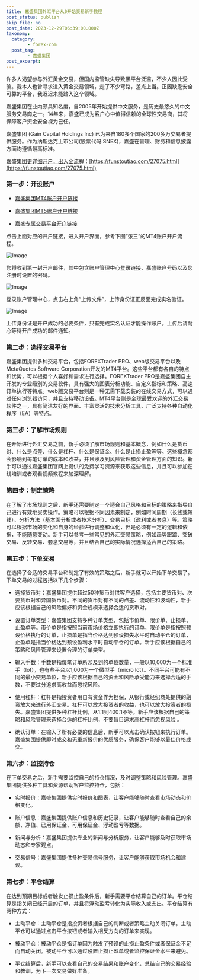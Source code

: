 ```yaml
---
title: 嘉盛集团外汇平台从0开始交易新手教程
post_status: publish
skip_file: no
post_date: 2023-12-29T06:39:00.000Z
taxonomy:
  category:
        - forex-com
  post_tag:
        - 嘉盛集团
post_excerpt: 
---
```

许多人渴望参与外汇黄金交易，但国内监管缺失导致黑平台泛滥，不少人因此受骗。我本人也曾寻求进入黄金交易领域，走了不少弯路，差点上当。正因缺乏安全可靠的平台，我迟迟未能踏入这个领域。

嘉盛集团在业内颇具知名度，自2005年开始提供中文服务，是历史最悠久的中文服务交易商之一。14年来，嘉盛已成为客户心中值得信赖的全球性交易商，其将保障客户资金安全视为己任。

嘉盛集团 (Gain Capital Holdings Inc) 已为来自180多个国家的200多万交易者提供服务。作为纳斯达克上市公司(股票代码:SNEX)，嘉盛在管理、财务和信息披露方面均遵循最高标准。

[嘉盛集团更详细开户，出入金流程](https://funstoutiao.com/27075.html)：[https://funstoutiao.com/27075.html](https://funstoutiao.com/27075.html)

### 第一步：开设账户

* [嘉盛集团MT4账户开户链接](https://s.ssgg.net/jsmt4)

* [嘉盛集团MT5账户开户链接](https://s.ssgg.net/jsmt5)

* [嘉盛专属交易平台开户链接](https://s.ssgg.net/js)

点击上面对应的开户链接，进入开户界面，参考下图“张三”的MT4账户开户流程。

![Image](https://prod-files-secure.s3.us-west-2.amazonaws.com/39ed1227-6d7d-4570-be36-9ccd4a2c4241/7a167aea-686b-400d-af59-4e18eb607a40/640.png?X-Amz-Algorithm=AWS4-HMAC-SHA256&X-Amz-Content-Sha256=UNSIGNED-PAYLOAD&X-Amz-Credential=ASIAZI2LB466X2Y5EHEC%2F20250920%2Fus-west-2%2Fs3%2Faws4_request&X-Amz-Date=20250920T101309Z&X-Amz-Expires=3600&X-Amz-Security-Token=IQoJb3JpZ2luX2VjEHIaCXVzLXdlc3QtMiJGMEQCIAO1yPFsBK%2FqHFxaiZVaq7G6sgo%2BFsZl9LWlZvzZbDItAiAa41HPl8u%2FejFOUwhV8YbapK50MD6x8AGkW9Vqva3FkyqIBAjr%2F%2F%2F%2F%2F%2F%2F%2F%2F%2F8BEAAaDDYzNzQyMzE4MzgwNSIMYHNqqgPDuO70qjxYKtwDc9MEufY6WvPMtutSDGduzRnSyqzAtiFoNqM%2FiwjTe7PHFSHJhp0lwkC0kLZSuXxV%2FVk6AMpGB7nWwRib1Gx%2BdQdefVwOs1X78EMg9t02wEfqYd8LFFV2uXtwPSjS0KARCCHy1vxWupQlN7rlHzkLiQbJvXhFsakeUxIoujYChM3XBGj8TFI77ozLNQhoMicmGJo1cekcnw5ggh%2FSe%2FJkCs1jNVtZd84aCEUF8oFi3oFi1B9txf5rRGYfIsOahpkdq7gHQUM53uPHgB4rI5eTz82Sn4NuwzzzocBaOXPomizEtPPHNLltXv6wzlGinLIlOR9QD0y48PA9TD2QW2I283EYVpeSlzYofW%2BsvdbiBWMnSerBvKcykWGEAWw0S8K86rzDX1s6O2wrKF9hya8dHpua4fRGfPKhKkxz2bZxYOxyE%2BugyoUsOqiFRuNl5NTbSeSjikXGg05axj%2FTS%2BUL%2FP1eYz4wp6wgGlXStPJdb2ggvrvK%2BqCdJ9iWu6V06ho6WGcN7TlJkhg%2F%2BiKyVpPR0gsTycM1Lx5KRQWvwDvundFNQdzYZJMac3IMyZVXtvq1h2R018jk9IdaG1bP2AdYCcUg5Pi86wgl1%2F0dfGUnU4aQdm7iGyAH3ZB5v50wg%2Bq5xgY6pgGH4mLXLuRU2pqHJKvy3CXbNjbada2DkKb0WtwtLLGwP7R%2Fh6ZIwaoiUDa5j4SYoxqFq3vR3%2FE2euRRyd9ZpFnIPvt0PEoyhvkVT%2BHIQo%2B9zEVuc1VDGZ8NkA4XNP2aUVRD5joZlqhf9GKt8%2FuyXzKLM0%2FoG6FBSWaX69895SRFTAY2H8P67hcmgvXhL%2BBWw4ABK1f8aGmiOr0JTypCJDHhfA3eUGBQ&X-Amz-Signature=ea1e8e759d3efc430648a7804b69dd2a9a8f37a269802589d4ae32297886c3c5&X-Amz-SignedHeaders=host&x-amz-checksum-mode=ENABLED&x-id=GetObject)

您将收到第一封开户邮件，其中包含账户管理中心登录链接、嘉盛账户号码以及您注册时设置的密码。

![Image](https://prod-files-secure.s3.us-west-2.amazonaws.com/39ed1227-6d7d-4570-be36-9ccd4a2c4241/eaa1c6b3-2877-4284-a0e1-530e222c27fb/image.png?X-Amz-Algorithm=AWS4-HMAC-SHA256&X-Amz-Content-Sha256=UNSIGNED-PAYLOAD&X-Amz-Credential=ASIAZI2LB466X2Y5EHEC%2F20250920%2Fus-west-2%2Fs3%2Faws4_request&X-Amz-Date=20250920T101309Z&X-Amz-Expires=3600&X-Amz-Security-Token=IQoJb3JpZ2luX2VjEHIaCXVzLXdlc3QtMiJGMEQCIAO1yPFsBK%2FqHFxaiZVaq7G6sgo%2BFsZl9LWlZvzZbDItAiAa41HPl8u%2FejFOUwhV8YbapK50MD6x8AGkW9Vqva3FkyqIBAjr%2F%2F%2F%2F%2F%2F%2F%2F%2F%2F8BEAAaDDYzNzQyMzE4MzgwNSIMYHNqqgPDuO70qjxYKtwDc9MEufY6WvPMtutSDGduzRnSyqzAtiFoNqM%2FiwjTe7PHFSHJhp0lwkC0kLZSuXxV%2FVk6AMpGB7nWwRib1Gx%2BdQdefVwOs1X78EMg9t02wEfqYd8LFFV2uXtwPSjS0KARCCHy1vxWupQlN7rlHzkLiQbJvXhFsakeUxIoujYChM3XBGj8TFI77ozLNQhoMicmGJo1cekcnw5ggh%2FSe%2FJkCs1jNVtZd84aCEUF8oFi3oFi1B9txf5rRGYfIsOahpkdq7gHQUM53uPHgB4rI5eTz82Sn4NuwzzzocBaOXPomizEtPPHNLltXv6wzlGinLIlOR9QD0y48PA9TD2QW2I283EYVpeSlzYofW%2BsvdbiBWMnSerBvKcykWGEAWw0S8K86rzDX1s6O2wrKF9hya8dHpua4fRGfPKhKkxz2bZxYOxyE%2BugyoUsOqiFRuNl5NTbSeSjikXGg05axj%2FTS%2BUL%2FP1eYz4wp6wgGlXStPJdb2ggvrvK%2BqCdJ9iWu6V06ho6WGcN7TlJkhg%2F%2BiKyVpPR0gsTycM1Lx5KRQWvwDvundFNQdzYZJMac3IMyZVXtvq1h2R018jk9IdaG1bP2AdYCcUg5Pi86wgl1%2F0dfGUnU4aQdm7iGyAH3ZB5v50wg%2Bq5xgY6pgGH4mLXLuRU2pqHJKvy3CXbNjbada2DkKb0WtwtLLGwP7R%2Fh6ZIwaoiUDa5j4SYoxqFq3vR3%2FE2euRRyd9ZpFnIPvt0PEoyhvkVT%2BHIQo%2B9zEVuc1VDGZ8NkA4XNP2aUVRD5joZlqhf9GKt8%2FuyXzKLM0%2FoG6FBSWaX69895SRFTAY2H8P67hcmgvXhL%2BBWw4ABK1f8aGmiOr0JTypCJDHhfA3eUGBQ&X-Amz-Signature=0dc72a996c3e0b4d9d964ac7eb1e17e542cf8790bed97a949402e57740367ef0&X-Amz-SignedHeaders=host&x-amz-checksum-mode=ENABLED&x-id=GetObject)

登录账户管理中心，点击右上角“上传文件”，上传身份证正反面完成实名验证。

![Image](https://prod-files-secure.s3.us-west-2.amazonaws.com/39ed1227-6d7d-4570-be36-9ccd4a2c4241/54090639-09fc-46b4-a135-e0289f707147/image.png?X-Amz-Algorithm=AWS4-HMAC-SHA256&X-Amz-Content-Sha256=UNSIGNED-PAYLOAD&X-Amz-Credential=ASIAZI2LB466X2Y5EHEC%2F20250920%2Fus-west-2%2Fs3%2Faws4_request&X-Amz-Date=20250920T101309Z&X-Amz-Expires=3600&X-Amz-Security-Token=IQoJb3JpZ2luX2VjEHIaCXVzLXdlc3QtMiJGMEQCIAO1yPFsBK%2FqHFxaiZVaq7G6sgo%2BFsZl9LWlZvzZbDItAiAa41HPl8u%2FejFOUwhV8YbapK50MD6x8AGkW9Vqva3FkyqIBAjr%2F%2F%2F%2F%2F%2F%2F%2F%2F%2F8BEAAaDDYzNzQyMzE4MzgwNSIMYHNqqgPDuO70qjxYKtwDc9MEufY6WvPMtutSDGduzRnSyqzAtiFoNqM%2FiwjTe7PHFSHJhp0lwkC0kLZSuXxV%2FVk6AMpGB7nWwRib1Gx%2BdQdefVwOs1X78EMg9t02wEfqYd8LFFV2uXtwPSjS0KARCCHy1vxWupQlN7rlHzkLiQbJvXhFsakeUxIoujYChM3XBGj8TFI77ozLNQhoMicmGJo1cekcnw5ggh%2FSe%2FJkCs1jNVtZd84aCEUF8oFi3oFi1B9txf5rRGYfIsOahpkdq7gHQUM53uPHgB4rI5eTz82Sn4NuwzzzocBaOXPomizEtPPHNLltXv6wzlGinLIlOR9QD0y48PA9TD2QW2I283EYVpeSlzYofW%2BsvdbiBWMnSerBvKcykWGEAWw0S8K86rzDX1s6O2wrKF9hya8dHpua4fRGfPKhKkxz2bZxYOxyE%2BugyoUsOqiFRuNl5NTbSeSjikXGg05axj%2FTS%2BUL%2FP1eYz4wp6wgGlXStPJdb2ggvrvK%2BqCdJ9iWu6V06ho6WGcN7TlJkhg%2F%2BiKyVpPR0gsTycM1Lx5KRQWvwDvundFNQdzYZJMac3IMyZVXtvq1h2R018jk9IdaG1bP2AdYCcUg5Pi86wgl1%2F0dfGUnU4aQdm7iGyAH3ZB5v50wg%2Bq5xgY6pgGH4mLXLuRU2pqHJKvy3CXbNjbada2DkKb0WtwtLLGwP7R%2Fh6ZIwaoiUDa5j4SYoxqFq3vR3%2FE2euRRyd9ZpFnIPvt0PEoyhvkVT%2BHIQo%2B9zEVuc1VDGZ8NkA4XNP2aUVRD5joZlqhf9GKt8%2FuyXzKLM0%2FoG6FBSWaX69895SRFTAY2H8P67hcmgvXhL%2BBWw4ABK1f8aGmiOr0JTypCJDHhfA3eUGBQ&X-Amz-Signature=64ed68a759e5ddb270cd456fcf1c82384a9cbb79d6f4ba8516becdb1867af567&X-Amz-SignedHeaders=host&x-amz-checksum-mode=ENABLED&x-id=GetObject)

上传身份证是开户成功的必要条件，只有完成实名认证才能操作账户。上传后请耐心等待开户成功的邮件通知。

### 第二步：选择交易平台

嘉盛集团提供多种交易平台，包括FOREXTrader PRO、web版交易平台以及MetaQuotes Software Corporation开发的MT4平台。这些平台都有各自的特点和优势，可以根据个人喜好和需求进行选择。FOREXTrader PRO是嘉盛集团自主开发的专业级别的交易软件，具有强大的图表分析功能、自定义指标和策略、高速订单执行等特点。web版交易平台则是一种无需下载安装的在线交易方式，可以通过任何浏览器访问，并且支持移动设备。MT4平台则是全球最受欢迎的外汇交易软件之一，具有简洁友好的界面、丰富灵活的技术分析工具、广泛支持各种自动化程序（EA）等特点。

### 第三步：了解市场规则

在开始进行外汇交易之前，新手必须了解市场规则和基本概念，例如什么是货币对、什么是点差、什么是杠杆、什么是保证金、什么是止损止盈等等。这些概念都会影响到每笔订单的成本和收益，并且涉及到风险管理和资金管理方面的知识。新手可以通过嘉盛集团官网上提供的免费学习资源来获取这些信息，并且可以参加在线培训或者观看视频教程来加深理解。

### 第四步：制定策略

在了解了市场规则之后，新手还需要制定一个适合自己风格和目标的策略来指导自己进行有效地买卖操作。策略可以根据不同因素来制定，例如时间周期（长线或短线）、分析方法（基本面分析或者技术分析）、交易目标（盈利或者套息）等。策略可以根据市场的变化和自身的经验进行调整和优化，但是必须有一定的逻辑和依据，不能随意变动。新手可以参考一些常见的外汇交易策略，例如趋势跟踪、突破交易、反转交易、套息交易等，并且结合自己的实际情况选择适合自己的策略。

### 第五步：下单交易

在选择了合适的交易平台和制定了有效的策略之后，新手就可以开始下单交易了。下单交易的过程包括以下几个步骤：

* 选择货币对：嘉盛集团提供超过50种货币对供客户选择，包括主要货币对、次要货币对和异国货币对。不同的货币对有不同的点差、流动性和波动性，新手应该根据自己的风险偏好和资金规模来选择合适的货币对。

* 设置订单类型：嘉盛集团支持多种订单类型，包括市价单、限价单、止损单、止盈单等。市价单是指按照当前市场价格立即执行的订单，限价单是指按照预设价格执行的订单，止损单是指当价格达到预设损失水平时自动平仓的订单，止盈单是指当价格达到预设盈利水平时自动平仓的订单。新手应该根据自己的策略和风险管理来设置合理的订单类型。

* 输入手数：手数是指每笔订单所涉及到的单位数量，一般以10,000为一个标准手（lot），也有些平台以1,000为一个微型手（micro lot）。不同平台可能有不同的最小交易单位，新手应该根据自己的资金和风险承受能力来选择合适的手数，不要过分追求高收益而忽视风险。

* 使用杠杆：杠杆是指投资者用自有资金作为担保，从银行或经纪商处提供的融资放大来进行外汇交易。杠杆可以放大投资者的收益，也可以放大投资者的损失。嘉盛集团提供多种杠杆比例，从1:1到400:1不等。新手应该根据自己的策略和风险管理来选择合适的杠杆比例，不要盲目追求高杠杆而忽视风险 。

* 确认订单：在输入了所有必要的信息后，新手可以点击确认按钮来执行订单。嘉盛集团提供即时成交和无重新报价的优质服务，确保客户能够以最佳价格成交。

### 第六步：监控持仓

在下单交易之后，新手需要监控自己的持仓情况，及时调整策略和风险管理。嘉盛集团提供多种工具和资源帮助客户监控持仓，包括：

* 实时报价：嘉盛集团提供实时报价和图表，让客户能够随时查看市场动态和价格变化。

* 账户信息：嘉盛集团提供账户信息和历史记录，让客户能够随时查看自己的余额、净值、已用保证金、可用保证金、浮动盈亏等数据。

* 新闻与分析：嘉盛集团提供专业的新闻与分析服务，让客户能够及时获取市场动态和专家观点。

* 交易信号：嘉盛集团提供多种交易信号服务，让客户能够获取市场机会和建议。

### 第七步：平仓结算

在达到预期目标或者触发止损止盈条件后，新手需要平仓结算自己的订单。平仓结算是指关闭已经开启的订单，并且将浮动盈亏转化为实际收入或支出。平仓结算有两种方式：

* 主动平仓：主动平仓是指投资者根据自己的判断或者策略主动关闭订单。主动平仓可以通过点击平仓按钮或者输入相反方向的订单来实现。

* 被动平仓：被动平仓是指订单因为触发了预设的止损止盈条件或者保证金不足而自动关闭。被动平仓可以通过设置止损止盈单或者监控保证金水平来避免。

* 平仓结算后，新手可以查看自己的交易结果和账户变化，总结自己的交易经验和教训，为下一次交易做好准备。